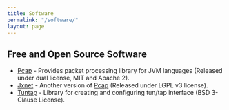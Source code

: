 ```yaml
---
title: Software
permalink: "/software/"
layout: page
---
```



## Free and Open Source Software

* [Pcap](https://pcap.ardikars.com "Pcap docs") - Provides packet processing library for JVM languages (Released under dual license, MIT and Apache 2).
* [Jxnet](https://github.com/jxnet "Jxnet source code") - Another version of [Pcap](https://pcap.ardikars.com) (Released under LGPL v3 license).
* [Tuntap](https://github.com/ardikars/tuntap "Tuntap") - Library for creating and configuring tun/tap interface (BSD 3-Clause License).
